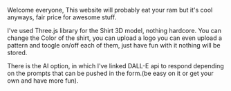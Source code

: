 Welcome everyone,
This website will probably eat your ram but it's cool anyways, fair price for awesome stuff.

I've used Three.js library for the Shirt 3D model, nothing hardcore.
You can change the Color of the shirt, you can upload a logo you can even upload a pattern and toogle on/off each of them, just have fun with it nothing will be stored.

There is the AI option, in which I've linked DALL-E api to respond depending on the prompts that can be pushed in the form.(be easy on it or get your own and have more fun).
